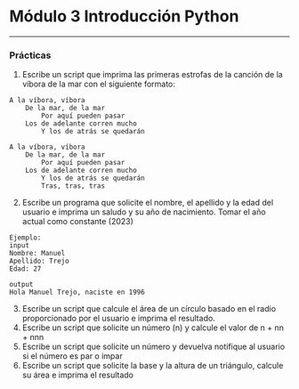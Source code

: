 # Módulo 3 Introducción Python
---

### Prácticas

1. Escribe un script que imprima las primeras estrofas de la canción de la víbora de la mar con el siguiente formato:
~~~
A la víbora, víbora
	De la mar, de la mar
		Por aquí pueden pasar
	Los de adelante corren mucho
		Y los de atrás se quedarán

A la víbora, víbora
	De la mar, de la mar
		Por aquí pueden pasar
	Los de adelante corren mucho
		Y los de atrás se quedarán
		Tras, tras, tras
 ~~~

2. Escribe un programa que solicite el nombre, el apellido y la edad del usuario e imprima un saludo y su año de nacimiento. Tomar el año actual como constante (2023)
~~~
Ejemplo:
input
Nombre: Manuel
Apellido: Trejo
Edad: 27

output
Hola Manuel Trejo, naciste en 1996
~~~

3. Escribe un script que calcule el área de un círculo basado en el radio proporcionado por el usuario e imprima el resultado.
4. Escribe un script que solicite un número (n) y calcule el valor de n + nn + nnn
5. Escribe un script que solicite un número y devuelva notifique al usuario si el número es par o impar
6. Escribe un script que solicite la base y la altura de un triángulo, calcule su área e imprima el resultado
